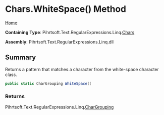# Chars\.WhiteSpace\(\) Method

[Home](../../../../../../README.md)

**Containing Type**: Pihrtsoft\.Text\.RegularExpressions\.Linq\.[Chars](../README.md)

**Assembly**: Pihrtsoft\.Text\.RegularExpressions\.Linq\.dll

## Summary

Returns a pattern that matches a character from the white\-space character class\.

```csharp
public static CharGrouping WhiteSpace()
```

### Returns

Pihrtsoft\.Text\.RegularExpressions\.Linq\.[CharGrouping](../../CharGrouping/README.md)

